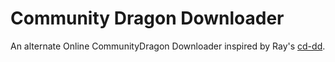 # Community Dragon Downloader

An alternate Online CommunityDragon Downloader inspired by Ray's [cd-dd](https://github.com/Hi-Ray/cd-dd/).

